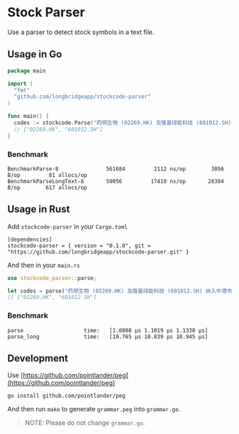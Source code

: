 # Stock Parser

Use a parser to detect stock symbols in a text file.

## Usage in Go

```go
package main

import (
  "fmt"
  "github.com/longbridgeapp/stockcode-parser"
)

func main() {
  codes := stockcode.Parse("药明生物 (02269.HK) 及隆基绿能科技 (601012.SH) 纳入中港市场首选名单。")
  // ["02269.HK", "601012.SH"]
}
```

### Benchmark

```
BenchmarkParse-8   	           561684	      2112 ns/op	    3056 B/op	      81 allocs/op
BenchmarkParseLongText-8   	   59056	     17410 ns/op	   28384 B/op	     617 allocs/op
```

## Usage in Rust

Add `stockcode-parser` in your `Cargo.toml`

```
[dependencies]
stockcode-parser = { version = "0.1.0", git = "https://github.com/longbridgeapp/stockcode-parser.git" }
```

And then in your `main.rs`

```rs
use stockcode_parser::parse;

let codes = parse("药明生物 (02269.HK) 及隆基绿能科技 (601012.SH) 纳入中港市场首选名单。");
// ["02269.HK", "601012.SH"]
```

### Benchmark

```
parse                   time:   [1.0808 µs 1.1019 µs 1.1330 µs]
parse_long              time:   [10.765 µs 10.839 µs 10.945 µs]
```

## Development

Use [https://github.com/pointlander/peg](https://github.com/pointlander/peg)

```
go install github.com/pointlander/peg
```

And then run `make` to generate `grammar.peg` into `grammar.go`.

> NOTE: Please do not change `grammar.go`.

